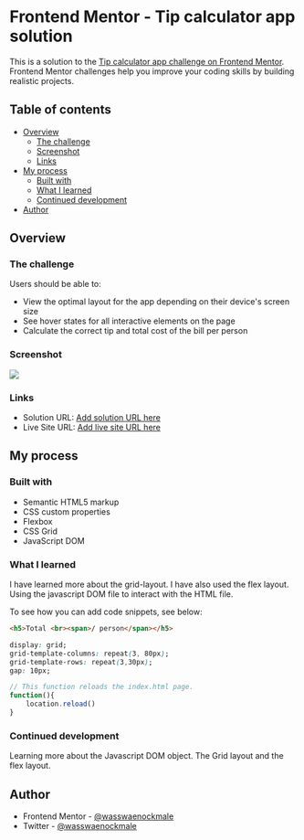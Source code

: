 # Frontend Mentor - Tip calculator app solution

This is a solution to the [Tip calculator app challenge on Frontend Mentor](https://www.frontendmentor.io/challenges/tip-calculator-app-ugJNGbJUX). Frontend Mentor challenges help you improve your coding skills by building realistic projects.

## Table of contents

- [Overview](#overview)
  - [The challenge](#the-challenge)
  - [Screenshot](#screenshot)
  - [Links](#links)
- [My process](#my-process)
  - [Built with](#built-with)
  - [What I learned](#what-i-learned)
  - [Continued development](#continued-development)
- [Author](#author)


## Overview

### The challenge

Users should be able to:

- View the optimal layout for the app depending on their device's screen size
- See hover states for all interactive elements on the page
- Calculate the correct tip and total cost of the bill per person

### Screenshot

![](./screenshot.jpg)


### Links

- Solution URL: [Add solution URL here](https://your-solution-url.com)
- Live Site URL: [Add live site URL here](https://your-live-site-url.com)

## My process

### Built with

- Semantic HTML5 markup
- CSS custom properties
- Flexbox
- CSS Grid
- JavaScript DOM

### What I learned

I have learned more about the grid-layout. I have also used the flex layout. Using the javascript DOM file to interact with the HTML file.

To see how you can add code snippets, see below:

```html
<h5>Total <br><span>/ person</span></h5>
```
```css
display: grid;
grid-template-columns: repeat(3, 80px);
grid-template-rows: repeat(3,30px);
gap: 10px;
```
```js
// This function reloads the index.html page.
function(){
    location.reload()
}
```

### Continued development
Learning more about the Javascript DOM object. The Grid layout and the flex layout.


## Author

- Frontend Mentor - [@wasswaenockmale](https://www.frontendmentor.io/profile/wasswaenockmale)
- Twitter - [@wasswaenockmale](https://www.twitter.com/wasswaenockmale)


